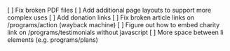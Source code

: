 [ ] Fix broken PDF files
[ ] Add additional page layouts to support more complex uses
[ ] Add donation links
[ ] Fix broken article links on /programs/action (wayback machine)
[ ] Figure out how to embed charity link on /programs/testimonials without javascript
[ ] More space between li elements (e.g. programs/plans)